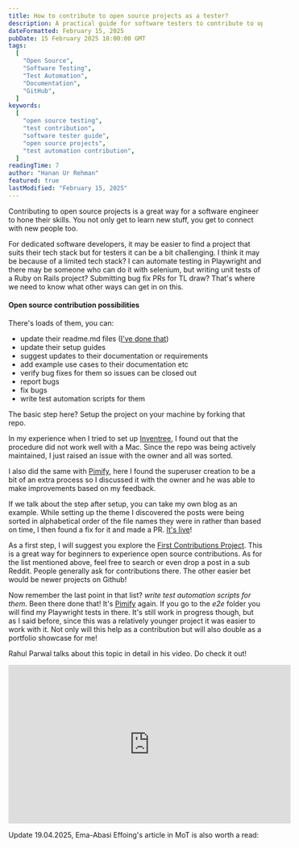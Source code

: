 ```yaml
---
title: How to contribute to open source projects as a tester?
description: A practical guide for software testers to contribute to open source projects, from documentation to test automation, with real examples and success stories.
dateFormatted: February 15, 2025
pubDate: 15 February 2025 10:00:00 GMT
tags:
  [
    "Open Source",
    "Software Testing",
    "Test Automation",
    "Documentation",
    "GitHub",
  ]
keywords:
  [
    "open source testing",
    "test contribution",
    "software tester guide",
    "open source projects",
    "test automation contribution",
  ]
readingTime: 7
author: "Hanan Ur Rehman"
featured: true
lastModified: "February 15, 2025"
---
```


Contributing to open source projects is a great way for a software engineer to hone their skills. You not only get to learn new stuff, you get to connect with new people too.

For dedicated software developers, it may be easier to find a project that suits their tech stack but for testers it can be a bit challenging. I think it may be because of a limited tech stack? I can automate testing in Playwright and there may be someone who can do it with selenium, but writing unit tests of a Ruby on Rails project? Submitting bug fix PRs for TL draw? That's where we need to know what other ways can get in on this.

#### Open source contribution possibilities

There's loads of them, you can:

- update their readme.md files ([I've done that](https://github.com/hananurrehman/open-production-web-projects))
- update their setup guides
- suggest updates to their documentation or requirements
- add example use cases to their documentation etc
- verify bug fixes for them so issues can be closed out
- report bugs
- fix bugs
- write test automation scripts for them

The basic step here? Setup the project on your machine by forking that repo.

In my experience when I tried to set up [Inventree](https://github.com/inventree/InvenTree), I found out that the procedure did not work well with a Mac. Since the repo was being actively maintained, I just raised an issue with the owner and all was sorted.

I also did the same with [Pimify](https://github.com/hananurrehman/pimify), here I found the superuser creation to be a bit of an extra process so I discussed it with the owner and he was able to make improvements based on my feedback.

If we talk about the step after setup, you can take my own blog as an example. While setting up the theme I discovered the posts were being sorted in alphabetical order of the file names they were in rather than based on time, I then found a fix for it and made a PR. [It's live](https://github.com/ccbikai/astro-aria/pull/4)!

As a first step, I will suggest you explore the [First Contributions Project](https://github.com/hananurrehman/first-contributions). This is a great way for beginners to experience open source contributions.
As for the list mentioned above, feel free to search or even drop a post in a sub Reddit. People generally ask for contributions there. The other easier bet would be newer projects on Github!

Now remember the last point in that list? _write test automation scripts for them_.
Been there done that! It's [Pimify](https://github.com/hananurrehman/pimify) again. If you go to the _e2e_ folder you will find my Playwright tests in there.
It's still work in progress though, but as I said before, since this was a relatively younger project it was easier to work with it. Not only will this help as a contribution but will also double as a portfolio showcase for me!

Rahul Parwal talks about this topic in detail in his video. Do check it out!

<iframe width="560" height="315" src="https://www.youtube.com/embed/5KRaRYy_3c8?si=6BWouCH34d56M_XO&amp;start=306" title="YouTube video player" frameborder="0" allow="accelerometer; autoplay; clipboard-write; encrypted-media; gyroscope; picture-in-picture; web-share" referrerpolicy="strict-origin-when-cross-origin" allowfullscreen></iframe>

Update 19.04.2025, Ema-Abasi Effoing's article in MoT is also worth a read:

<div class="iframely-embed"><div class="iframely-responsive" style="padding-bottom: 56.25%; padding-top: 120px;"><a href="https://www.ministryoftesting.com/articles/how-to-contribute-to-open-source-projects-as-a-software-tester" data-iframely-url="//iframely.net/z3WONyj"></a></div></div><script async src="//iframely.net/embed.js"></script>